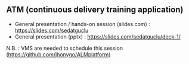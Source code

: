 ## ATM (continuous delivery training application)  
- General presentation / hands-on session (slides.com) : https://slides.com/sedatguclu  
- General presentation (pptx) : https://slides.com/sedatguclu/deck-1/  
  
N.B. : VMS are needed to schedule this session (https://github.com/jhonygo/ALMplatform)  
